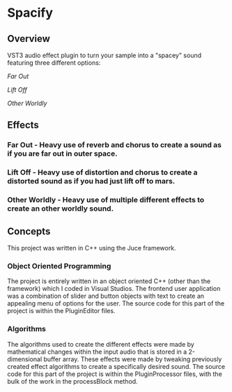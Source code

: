# Spacify
## Overview
VST3 audio effect plugin to turn your sample into a "spacey" sound featuring three different options:

*Far Out*

*Lift Off*

*Other Worldly*
## Effects
### Far Out - Heavy use of reverb and chorus to create a sound as if you are far out in outer space.
### Lift Off - Heavy use of distortion and chorus to create a distorted sound as if you had just lift off to mars.
### Other Worldly - Heavy use of multiple different effects to create an other worldly sound.
## Concepts
This project was written in C++ using the Juce framework.
### Object Oriented Programming
The project is entirely written in an object oriented C++ (other than the framework) which I coded in Visual Studios.
The frontend user application was a combination of slider and button objects with text to create an appealing menu of options for the user.
The source code for this part of the project is within the PluginEditor files.
### Algorithms
The algorithms used to create the different effects were made by mathematical changes within the input audio that is stored in a 2-dimensional buffer array.
These effects were made by tweaking previously created effect algorithms to create a specifically desired sound.
The source code for this part of the project is within the PluginProcessor files, with the bulk of the work in the processBlock method.
